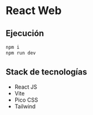 # React Web

## Ejecución

```bash
npm i
npm run dev
```

## Stack de tecnologías

- React JS
- Vite
- Pico CSS
- Tailwind